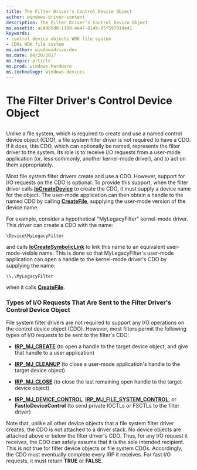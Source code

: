 ```yaml
---
title: The Filter Driver's Control Device Object
author: windows-driver-content
description: The Filter Driver's Control Device Object
ms.assetid: ac49b5d0-110d-4e47-814b-05f59791de41
keywords:
- control device objects WDK file system
- CDOs WDK file system
ms.author: windowsdriverdev
ms.date: 04/20/2017
ms.topic: article
ms.prod: windows-hardware
ms.technology: windows-devices
---
```


# The Filter Driver's Control Device Object


## <span id="ddk_the_filter_drivers_control_device_object_if"></span><span id="DDK_THE_FILTER_DRIVERS_CONTROL_DEVICE_OBJECT_IF"></span>


Unlike a file system, which is required to create and use a named control device object (CDO), a file system filter driver is not required to have a CDO. If it does, this CDO, which can optionally be named, represents the filter driver to the system. Its role is to receive I/O requests from a user-mode application (or, less commonly, another kernel-mode driver), and to act on them appropriately.

Most file system filter drivers create and use a CDO. However, support for I/O requests on the CDO is optional. To provide this support, when the filter driver calls [**IoCreateDevice**](https://msdn.microsoft.com/library/windows/hardware/ff548397) to create the CDO, it must supply a device name for the object. The user-mode application can then obtain a handle to the named CDO by calling [**CreateFile**](https://msdn.microsoft.com/library/windows/desktop/aa363858), supplying the user-mode version of the device name.

For example, consider a hypothetical "MyLegacyFilter" kernel-mode driver. This driver can create a CDO with the name:

```
\Device\MyLegacyFilter
```

and calls [**IoCreateSymbolicLink**](https://msdn.microsoft.com/library/windows/hardware/ff549043) to link this name to an equivalent user-mode-visible name. This is done so that MyLegacyFilter's user-mode application can open a handle to the kernel-mode driver's CDO by supplying the name:

```
\\.\MyLegacyFilter
```

when it calls [**CreateFile**](https://msdn.microsoft.com/library/windows/desktop/aa363858).

### <span id="types_of_i_o_requests_that_are_sent_to_the_filter_driver_s_control_dev"></span><span id="TYPES_OF_I_O_REQUESTS_THAT_ARE_SENT_TO_THE_FILTER_DRIVER_S_CONTROL_DEV"></span>Types of I/O Requests That Are Sent to the Filter Driver's Control Device Object

File system filter drivers are not required to support any I/O operations on the control device object (CDO). However, most filters permit the following types of I/O requests to be sent to the filter's CDO:

-   [**IRP\_MJ\_CREATE**](https://msdn.microsoft.com/library/windows/hardware/ff548630) (to open a handle to the target device object, and give that handle to a user application)

-   [**IRP\_MJ\_CLEANUP**](https://msdn.microsoft.com/library/windows/hardware/ff548608) (to close a user-mode application's handle to the target device object)

-   [**IRP\_MJ\_CLOSE**](https://msdn.microsoft.com/library/windows/hardware/ff548621) (to close the last remaining open handle to the target device object)

-   [**IRP\_MJ\_DEVICE\_CONTROL**](https://msdn.microsoft.com/library/windows/hardware/ff548649), [**IRP\_MJ\_FILE\_SYSTEM\_CONTROL**](https://msdn.microsoft.com/library/windows/hardware/ff548670), or **FastIoDeviceControl** (to send private IOCTLs or FSCTLs to the filter driver)

Note that, unlike all other device objects that a file system filter driver creates, the CDO is not attached to a driver stack. No device objects are attached above or below the filter driver's CDO. Thus, for any I/O request it receives, the CDO can safely assume that it is the sole intended recipient. This is not true for filter device objects or file system CDOs. Accordingly, the CDO must eventually complete every IRP it receives. For fast I/O requests, it must return **TRUE** or **FALSE**.

 

 




